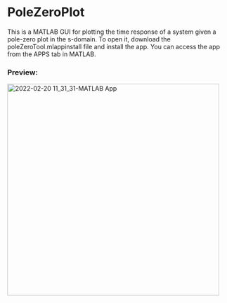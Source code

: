 # PoleZeroPlot

This is a MATLAB GUI for plotting the time response of a system given a pole-zero plot in the s-domain. To open it, download the poleZeroTool.mlappinstall file and install the app. You can access the app from the APPS tab in MATLAB.

### Preview:
<img width="482" alt="2022-02-20 11_31_31-MATLAB App" src="https://user-images.githubusercontent.com/3397038/154853257-c49a33de-77a9-46e6-b90d-d89dbd200a64.png">
